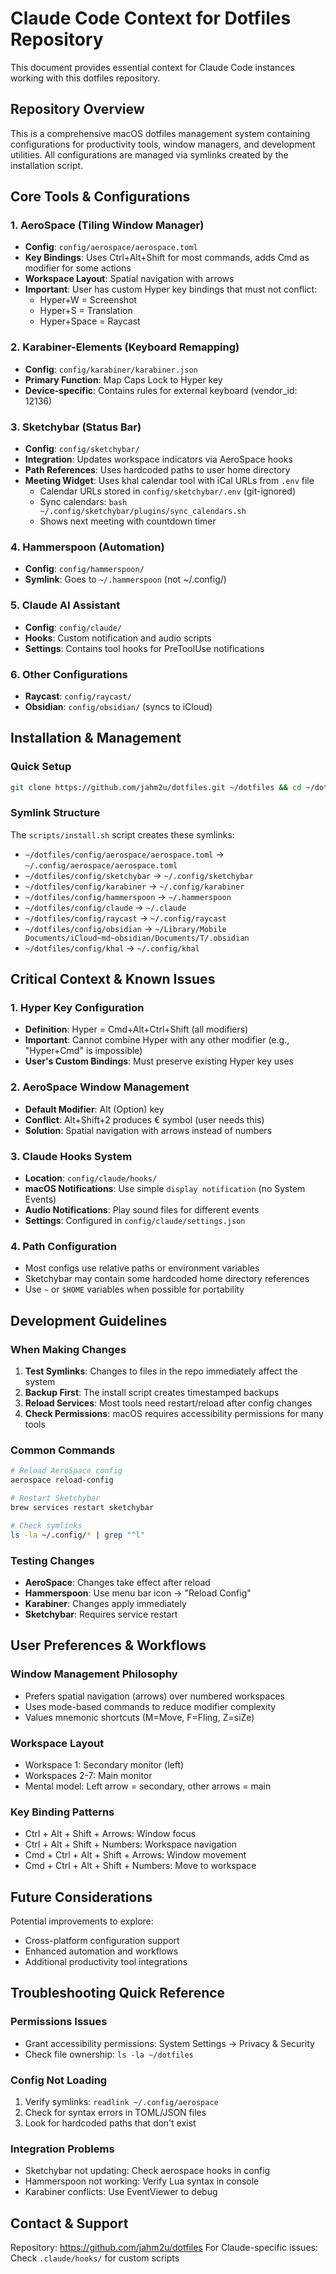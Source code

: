 # Claude Code Context for Dotfiles Repository

This document provides essential context for Claude Code instances working with this dotfiles repository.

## Repository Overview

This is a comprehensive macOS dotfiles management system containing configurations for productivity tools, window managers, and development utilities. All configurations are managed via symlinks created by the installation script.

## Core Tools & Configurations

### 1. AeroSpace (Tiling Window Manager)
- **Config**: `config/aerospace/aerospace.toml`
- **Key Bindings**: Uses Ctrl+Alt+Shift for most commands, adds Cmd as modifier for some actions
- **Workspace Layout**: Spatial navigation with arrows
- **Important**: User has custom Hyper key bindings that must not conflict:
  - Hyper+W = Screenshot
  - Hyper+S = Translation
  - Hyper+Space = Raycast

### 2. Karabiner-Elements (Keyboard Remapping)
- **Config**: `config/karabiner/karabiner.json`
- **Primary Function**: Map Caps Lock to Hyper key
- **Device-specific**: Contains rules for external keyboard (vendor_id: 12136)

### 3. Sketchybar (Status Bar)
- **Config**: `config/sketchybar/`
- **Integration**: Updates workspace indicators via AeroSpace hooks
- **Path References**: Uses hardcoded paths to user home directory
- **Meeting Widget**: Uses khal calendar tool with iCal URLs from `.env` file
  - Calendar URLs stored in `config/sketchybar/.env` (git-ignored)
  - Sync calendars: `bash ~/.config/sketchybar/plugins/sync_calendars.sh`
  - Shows next meeting with countdown timer

### 4. Hammerspoon (Automation)
- **Config**: `config/hammerspoon/`
- **Symlink**: Goes to `~/.hammerspoon` (not ~/.config/)

### 5. Claude AI Assistant
- **Config**: `config/claude/`
- **Hooks**: Custom notification and audio scripts
- **Settings**: Contains tool hooks for PreToolUse notifications

### 6. Other Configurations
- **Raycast**: `config/raycast/`
- **Obsidian**: `config/obsidian/` (syncs to iCloud)

## Installation & Management

### Quick Setup
```bash
git clone https://github.com/jahm2u/dotfiles.git ~/dotfiles && cd ~/dotfiles && ./scripts/install.sh
```

### Symlink Structure
The `scripts/install.sh` script creates these symlinks:
- `~/dotfiles/config/aerospace/aerospace.toml` → `~/.config/aerospace/aerospace.toml`
- `~/dotfiles/config/sketchybar` → `~/.config/sketchybar`
- `~/dotfiles/config/karabiner` → `~/.config/karabiner`
- `~/dotfiles/config/hammerspoon` → `~/.hammerspoon`
- `~/dotfiles/config/claude` → `~/.claude`
- `~/dotfiles/config/raycast` → `~/.config/raycast`
- `~/dotfiles/config/obsidian` → `~/Library/Mobile Documents/iCloud~md~obsidian/Documents/T/.obsidian`
- `~/dotfiles/config/khal` → `~/.config/khal`

## Critical Context & Known Issues

### 1. Hyper Key Configuration
- **Definition**: Hyper = Cmd+Alt+Ctrl+Shift (all modifiers)
- **Important**: Cannot combine Hyper with any other modifier (e.g., "Hyper+Cmd" is impossible)
- **User's Custom Bindings**: Must preserve existing Hyper key uses

### 2. AeroSpace Window Management
- **Default Modifier**: Alt (Option) key
- **Conflict**: Alt+Shift+2 produces € symbol (user needs this)
- **Solution**: Spatial navigation with arrows instead of numbers

### 3. Claude Hooks System
- **Location**: `config/claude/hooks/`
- **macOS Notifications**: Use simple `display notification` (no System Events)
- **Audio Notifications**: Play sound files for different events
- **Settings**: Configured in `config/claude/settings.json`

### 4. Path Configuration
- Most configs use relative paths or environment variables
- Sketchybar may contain some hardcoded home directory references
- Use `~` or `$HOME` variables when possible for portability

## Development Guidelines

### When Making Changes
1. **Test Symlinks**: Changes to files in the repo immediately affect the system
2. **Backup First**: The install script creates timestamped backups
3. **Reload Services**: Most tools need restart/reload after config changes
4. **Check Permissions**: macOS requires accessibility permissions for many tools

### Common Commands
```bash
# Reload AeroSpace config
aerospace reload-config

# Restart Sketchybar
brew services restart sketchybar

# Check symlinks
ls -la ~/.config/* | grep "^l"
```

### Testing Changes
- **AeroSpace**: Changes take effect after reload
- **Hammerspoon**: Use menu bar icon → "Reload Config"
- **Karabiner**: Changes apply immediately
- **Sketchybar**: Requires service restart

## User Preferences & Workflows

### Window Management Philosophy
- Prefers spatial navigation (arrows) over numbered workspaces
- Uses mode-based commands to reduce modifier complexity
- Values mnemonic shortcuts (M=Move, F=Fling, Z=siZe)

### Workspace Layout
- Workspace 1: Secondary monitor (left)
- Workspaces 2-7: Main monitor
- Mental model: Left arrow = secondary, other arrows = main

### Key Binding Patterns
- Ctrl + Alt + Shift + Arrows: Window focus
- Ctrl + Alt + Shift + Numbers: Workspace navigation
- Cmd + Ctrl + Alt + Shift + Arrows: Window movement
- Cmd + Ctrl + Alt + Shift + Numbers: Move to workspace

## Future Considerations
Potential improvements to explore:
- Cross-platform configuration support
- Enhanced automation and workflows
- Additional productivity tool integrations

## Troubleshooting Quick Reference

### Permissions Issues
- Grant accessibility permissions: System Settings → Privacy & Security
- Check file ownership: `ls -la ~/dotfiles`

### Config Not Loading
1. Verify symlinks: `readlink ~/.config/aerospace`
2. Check for syntax errors in TOML/JSON files
3. Look for hardcoded paths that don't exist

### Integration Problems
- Sketchybar not updating: Check aerospace hooks in config
- Hammerspoon not working: Verify Lua syntax in console
- Karabiner conflicts: Use EventViewer to debug

## Contact & Support
Repository: https://github.com/jahm2u/dotfiles
For Claude-specific issues: Check `.claude/hooks/` for custom scripts